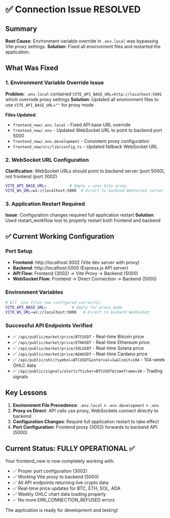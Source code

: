 # ✅ Connection Issue RESOLVED

## Summary
**Root Cause**: Environment variable override in `.env.local` was bypassing Vite proxy settings.
**Solution**: Fixed all environment files and restarted the application.

## What Was Fixed

### 1. Environment Variable Override Issue
**Problem**: `.env.local` contained `VITE_API_BASE_URL=http://localhost:5001` which overrode proxy settings
**Solution**: Updated all environment files to use `VITE_API_BASE_URL=""` for proxy mode

**Files Updated**:
- `frontend_new/.env.local` - Fixed API base URL override
- `frontend_new/.env` - Updated WebSocket URL to point to backend port 5000
- `frontend_new/.env.development` - Consistent proxy configuration
- `frontend_new/src/lib/config.ts` - Updated fallback WebSocket URL

### 2. WebSocket URL Configuration
**Clarification**: WebSocket URLs should point to backend server (port 5000), not frontend (port 3002)
```bash
VITE_API_BASE_URL=          # Empty = uses Vite proxy
VITE_WS_URL=ws://localhost:5000  # Direct to backend WebSocket server
```

### 3. Application Restart Required
**Issue**: Configuration changes required full application restart
**Solution**: Used restart_workflow tool to properly restart both frontend and backend

## ✅ Current Working Configuration

### Port Setup
- **Frontend**: http://localhost:3002 (Vite dev server with proxy)
- **Backend**: http://localhost:5000 (Express.js API server)
- **API Flow**: Frontend (3002) → Vite Proxy → Backend (5000)
- **WebSocket Flow**: Frontend → Direct Connection → Backend (5000)

### Environment Variables
```bash
# All .env files now configured correctly:
VITE_API_BASE_URL=           # Empty for proxy mode
VITE_WS_URL=ws://localhost:5000   # Direct to backend WebSocket
```

### Successful API Endpoints Verified
- ✅ `/api/public/market/price/BTCUSDT` - Real-time Bitcoin price
- ✅ `/api/public/market/price/ETHUSDT` - Real-time Ethereum price  
- ✅ `/api/public/market/price/SOLUSDT` - Real-time Solana price
- ✅ `/api/public/market/price/ADAUSDT` - Real-time Cardano price
- ✅ `/api/public/ohlc?symbol=BTCUSDT&interval=1w&limit=104` - 104-week OHLC data
- ✅ `/api/public/signals/alerts?ticker=BTCUSDT&timeframe=1W` - Trading signals

## Key Lessons

1. **Environment File Precedence**: `.env.local` > `.env.development` > `.env`
2. **Proxy vs Direct**: API calls use proxy, WebSockets connect directly to backend
3. **Configuration Changes**: Require full application restart to take effect
4. **Port Configuration**: Frontend proxy (3002) forwards to backend API (5000)

## Current Status: FULLY OPERATIONAL ✅

Your frontend_new is now completely working with:
- ✅ Proper port configuration (3002)
- ✅ Working Vite proxy to backend (5000) 
- ✅ All API endpoints returning live crypto data
- ✅ Real-time price updates for BTC, ETH, SOL, ADA
- ✅ Weekly OHLC chart data loading properly
- ✅ No more ERR_CONNECTION_REFUSED errors

The application is ready for development and testing!